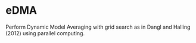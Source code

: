 # eDMA
Perform Dynamic Model Averaging with grid search as in Dangl and Halling (2012) using parallel computing.

